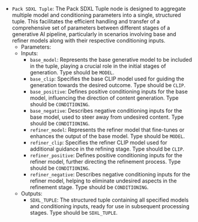 - `Pack SDXL Tuple`: The Pack SDXL Tuple node is designed to aggregate multiple model and conditioning parameters into a single, structured tuple. This facilitates the efficient handling and transfer of a comprehensive set of parameters between different stages of a generative AI pipeline, particularly in scenarios involving base and refiner models along with their respective conditioning inputs.
    - Parameters:
    - Inputs:
        - `base_model`: Represents the base generative model to be included in the tuple, playing a crucial role in the initial stages of generation. Type should be `MODEL`.
        - `base_clip`: Specifies the base CLIP model used for guiding the generation towards the desired outcome. Type should be `CLIP`.
        - `base_positive`: Defines positive conditioning inputs for the base model, influencing the direction of content generation. Type should be `CONDITIONING`.
        - `base_negative`: Describes negative conditioning inputs for the base model, used to steer away from undesired content. Type should be `CONDITIONING`.
        - `refiner_model`: Represents the refiner model that fine-tunes or enhances the output of the base model. Type should be `MODEL`.
        - `refiner_clip`: Specifies the refiner CLIP model used for additional guidance in the refining stage. Type should be `CLIP`.
        - `refiner_positive`: Defines positive conditioning inputs for the refiner model, further directing the refinement process. Type should be `CONDITIONING`.
        - `refiner_negative`: Describes negative conditioning inputs for the refiner model, helping to eliminate undesired aspects in the refinement stage. Type should be `CONDITIONING`.
    - Outputs:
        - `SDXL_TUPLE`: The structured tuple containing all specified models and conditioning inputs, ready for use in subsequent processing stages. Type should be `SDXL_TUPLE`.
